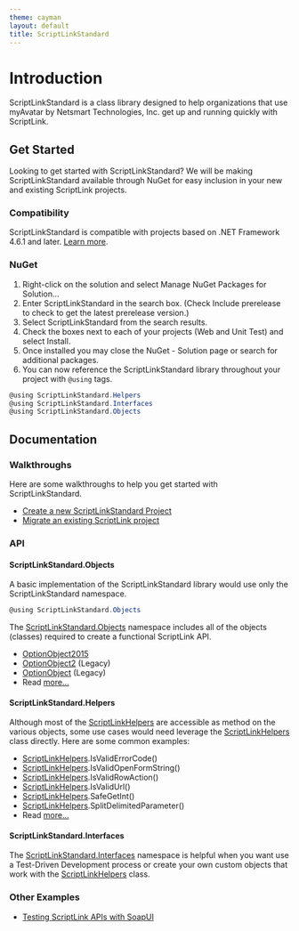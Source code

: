 ```yaml
---
theme: cayman
layout: default
title: ScriptLinkStandard
---
```


# Introduction

ScriptLinkStandard is a class library designed to help organizations that use myAvatar by Netsmart Technologies, Inc. get up and running quickly with ScriptLink.

## Get Started

Looking to get started with ScriptLinkStandard? We will be making ScriptLinkStandard available through NuGet for easy inclusion in your new and existing ScriptLink projects.

### Compatibility

ScriptLinkStandard is compatible with projects based on .NET Framework 4.6.1 and later. [Learn more](./compatibility.md).

### NuGet

1. Right-click on the solution and select Manage NuGet Packages for Solution...
2. Enter ScriptLinkStandard in the search box. (Check Include prerelease to check to get the latest prerelease version.)
3. Select ScriptLinkStandard from the search results.
4. Check the boxes next to each of your projects (Web and Unit Test) and select Install.
5. Once installed you may close the NuGet - Solution page or search for additional packages.
6. You can now reference the ScriptLinkStandard library throughout your project with `@using` tags.

```c#
@using ScriptLinkStandard.Helpers
@using ScriptLinkStandard.Interfaces
@using ScriptLinkStandard.Objects
```

## Documentation
### Walkthroughs

Here are some walkthroughs to help you get started with ScriptLinkStandard.

* [Create a new ScriptLinkStandard Project](./walkthrough-create-new-scriptlinkstandard-project.md)
* [Migrate an existing ScriptLink project](./walkthrough-migrate-existing-scriptlink-project.md)

### API

#### ScriptLinkStandard.Objects

A basic implementation of the ScriptLinkStandard library would use only the ScriptLinkStandard namespace.

``` c#
@using ScriptLinkStandard.Objects
```

The [ScriptLinkStandard.Objects](./api/scriptlinkstandard.objects) namespace includes all of the objects (classes) required to create a functional ScriptLink API.

* [OptionObject2015](./api/scriptlinkstandard.objects/optionobject2015.md)
* [OptionObject2](./api/scriptlinkstandard.objects/optionobject2.md) (Legacy)
* [OptionObject](./api/scriptlinkstandard.objects/optionobject.md) (Legacy)
* Read [more...](./api/scriptlinkstandard.objects)

#### ScriptLinkStandard.Helpers

Although most of the [ScriptLinkHelpers](./api/scriptlinkstandard.helpers/scriptlinkhelpers.md) are accessible as method on the various objects, some use cases would need leverage the [ScriptLinkHelpers](./api/scriptlinkstandard.helpers/scriptlinkhelpers.md) class directly. Here are some common examples:

* [ScriptLinkHelpers](./api/scriptlinkstandard.helpers/scriptlinkhelpers.md).IsValidErrorCode()
* [ScriptLinkHelpers](./api/scriptlinkstandard.helpers/scriptlinkhelpers.md).IsValidOpenFormString()
* [ScriptLinkHelpers](./api/scriptlinkstandard.helpers/scriptlinkhelpers.md).IsValidRowAction()
* [ScriptLinkHelpers](./api/scriptlinkstandard.helpers/scriptlinkhelpers.md).IsValidUrl()
* [ScriptLinkHelpers](./api/scriptlinkstandard.helpers/scriptlinkhelpers.md).SafeGetInt()
* [ScriptLinkHelpers](./api/scriptlinkstandard.helpers/scriptlinkhelpers.md).SplitDelimitedParameter()
* Read [more...](./api/scriptlinkstandard.helpers)

#### ScriptLinkStandard.Interfaces

The [ScriptLinkStandard.Interfaces](./api/scriptlinkstandard.interfaces) namespace is helpful when you want use a Test-Driven Development process or create your own custom objects that work with the [ScriptLinkHelpers](./api/scriptlinkstandard.helpers/scriptlinkhelpers.md) class.

### Other Examples

* [Testing ScriptLink APIs with SoapUI](testing-scriptlink-api-with-soapui.md)
